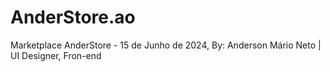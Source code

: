 # AnderStore.ao
Marketplace AnderStore - 15 de Junho de 2024, 
By: Anderson Mário Neto | UI Designer, Fron-end
